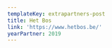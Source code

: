 ```yaml
---
templateKey: extrapartners-post
title: Het Bos
link: 'https://www.hetbos.be/'
yearPartner: 2019
---
```

